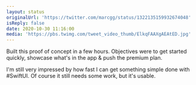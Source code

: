 ```yaml
---
layout: status
originalUrl: 'https://twitter.com/marcgg/status/1322135159932674048'
isReply: false
date: 2020-10-30 11:16:00
media: 'https://pbs.twimg.com/tweet_video_thumb/ElkqFAAXgAEAtED.jpg'
---
```


Built this proof of concept in a few hours. Objectives were to get started quickly, showcase what's in the app &amp; push the premium plan.

I'm still very impressed by how fast I can get something simple done with #SwiftUI. Of course it still needs some work, but it's usable. 
